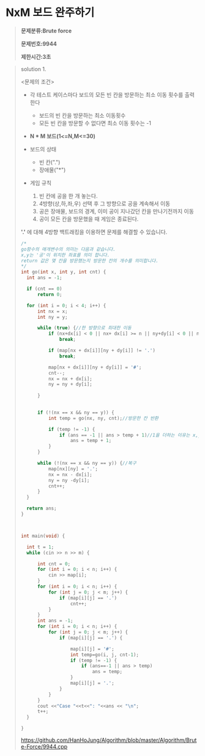 # NxM 보드 완주하기

> **문제분류:Brute force**
>
> **문제번호:9944**
>
> **제한시간:3초**

> solution 1.
>
> 
>
> <문제의 조건>
>
> - 각 테스트 케이스마다 보드의 모든 빈 칸을 방문하는 최소 이동 횟수를 출력한다
>   - 보드의 빈 칸을 방문하는 최소 이동횟수
>   - 모든 빈 칸을 방문할 수 없다면 최소 이동 횟수는 -1
>
> - **N * M 보드(1<=N,M<=30)**
> - 보드의 상태
>   - 빈 칸(".")
>   - 장애물("*")
> - 게임 규칙
>   1. 빈 칸에 공을 한 개 놓는다.
>   2. 4방향(상,하,좌,우) 선택 후 그 방향으로 공을 계속해서 이동
>   3. 공은 장애물, 보드의 경계, 이미 공이 지나갔던 칸을 만나기전까지 이동
>   4. 공이 모든 칸을 방문했을 때 게임은 종료된다.
>
> 
>
> **'.'** 에 대해 4방향 백트래킹을 이용하면 문제를 해결할 수 있습니다.
>
> ```c++
> /*
> go함수의 매개변수의 의미는 다음과 같습니다.
> x,y는 '공'이 위치한 좌표를 의미 합니다.
> return 값은 몇 칸을 방문했는지 방문한 칸의 개수를 의미합니다.
> */
> int go(int x, int y, int cnt) {
> 	int ans = -1;
> 
> 	if (cnt == 0)
> 		return 0;
> 
> 	for (int i = 0; i < 4; i++) {
> 		int nx = x;
> 		int ny = y;
> 
> 		while (true) {//한 방향으로 최대한 이동
> 			if (nx+dx[i] < 0 || nx+ dx[i] >= n || ny+dy[i] < 0 || ny+dy[i] >= m)
> 				break;
> 
> 			if (map[nx + dx[i]][ny + dy[i]] != '.')
> 				break;
> 
> 			map[nx + dx[i]][ny + dy[i]] = '#';
> 			cnt--;
> 			nx = nx + dx[i];
> 			ny = ny + dy[i];
> 				
> 		}
> 		
> 
> 		if (!(nx == x && ny == y)) {
> 			int temp = go(nx, ny, cnt);//방문한 칸 반환
> 
> 			if (temp != -1) {
> 				if (ans == -1 || ans > temp + 1)//1을 더하는 이유는 x,y에서 한 번 더 이동
> 					ans = temp + 1;
> 			}
> 		}
> 
> 		while (!(nx == x && ny == y)) {//복구
> 			map[nx][ny] = '.';
> 			nx = nx - dx[i];
> 			ny = ny -dy[i];
> 			cnt++;
> 		}
> 	}
> 
> 	return ans;
> }
> ```
>
> 
>
> ```c++
> 
> 
> int main(void) {
> 
> 	int t = 1;
> 	while (cin >> n >> m) {
> 
> 		int cnt = 0;
> 		for (int i = 0; i < n; i++) {
> 			cin >> map[i];
> 		}
> 		for (int i = 0; i < n; i++) {
> 			for (int j = 0; j < m; j++) {
> 				if (map[i][j] == '.')
> 					cnt++;
> 			}
> 		}
> 		int ans = -1;
> 		for (int i = 0; i < n; i++) {
> 			for (int j = 0; j < m; j++) {
> 				if (map[i][j] == '.') {
> 
> 					map[i][j] = '#';
> 					int temp=go(i, j, cnt-1);
> 					if (temp != -1) {
> 						if (ans==-1 || ans > temp)
> 							ans = temp;
> 					}
> 					map[i][j] = '.';
> 				}			
> 			}
> 		}
> 		cout <<"Case "<<t<<": "<<ans << "\n";
> 		t++;
> 	}
> 
> }
> ```
>
> https://github.com/HanHoJung/Algorithm/blob/master/Algorithm/Brute-Force/9944.cpp












